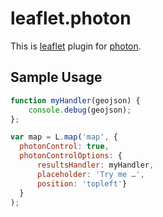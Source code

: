 leaflet.photon
==============

This is [leaflet](http://leafletjs.com/) plugin for [photon](https://github.com/komoot/photon/).

## Sample Usage

```javascript
function myHandler(geojson) {
    console.debug(geojson);
};

var map = L.map('map', {
  photonControl: true,
  photonControlOptions: {
      resultsHandler: myHandler,
      placeholder: 'Try me …',
      position: 'topleft'}
  }
);
```
